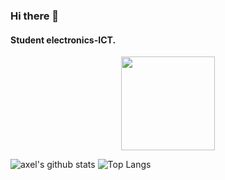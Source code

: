 ### Hi there 👋

#### Student electronics-ICT.

<div id="header" align="center">
  <img src="https://media.giphy.com/media/7NoNw4pMNTvgc/giphy.gif" width="150"/>
</div>


![axel's github stats](https://github-readme-stats.vercel.app/api?username=axelvanherle) ![Top Langs](https://github-readme-stats.vercel.app/api/top-langs/?username=axelvanherle&layout=compact)
